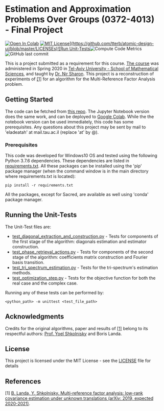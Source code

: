 # Estimation and Approximation Problems Over Groups (0372-4013) - Final Project 

[![Open In Colab](https://colab.research.google.com/assets/colab-badge.svg)](????) [![MIT License](https://img.shields.io/apm/l/atomic-design-ui.svg?)](https://github.com/tterb/atomic-design-ui/blob/master/LICENSEs)![Run Unit-Tests](https://github.com/RedCrow9564/EstimationOverGroups-FinalProject/workflows/Run%20Unit-Tests/badge.svg)![Compute Code Metrics](https://github.com/RedCrow9564/EstimationOverGroups-FinalProject/workflows/Compute%20Code%20Metrics/badge.svg)![GitHub last commit](https://img.shields.io/github/last-commit/RedCrow9564/EstimationOverGroups-FinalProject)

This is a project submitted as a requirement for this course. [The course](https://www30.tau.ac.il/yedion/syllabus.asp?course=0372401301) was administered in Spring 2020 in [Tel-Aviv University - School of Mathematical Sciences](https://en-exact-sciences.tau.ac.il/math), and taught by [Dr. Nir Sharon](https://en-exact-sciences.tau.ac.il/profile/nsharon). 
This project is a reconstruction of experiments of [[1]](#1) for an algorithm for the Multi-Reference Factor Analysis problem.

## Getting Started

The code can be fetched from [this repo](https://github.com/RedCrow9564/EstimationOverGroups-FinalProject.git). The Jupyter Notebook version does the same work, and can be deployed to [Google Colab](?????). While the the notebook version can be used immediately, this code has some prerequisites.
Any questions about this project may be sent by mail to 'eladeatah' at mail.tau.ac.il (replace 'at' by @).

### Prerequisites

This code was developed for Windows10 OS and tested using the following Python 3.7.6 dependencies. These dependencies are listed in [requirements.txt](requirements.txt).
All these packages can be installed using the 'pip' package manager (when the command window is in the main directory where requirements.txt is located):
```
pip install -r requirements.txt
```
All the packages, except for Sacred, are available as well using 'conda' package manager.

## Running the Unit-Tests

The Unit-Test files are:

* [test_diagonal_extraction_and_construction.py](UnitTests/test_diagonal_extraction_and_construction.py) - Tests for components of the first stage of the algorithm: diagonals estimation and estimator construction.
* [test_phase_retrieval_actions.py](UnitTests/test_phase_retrieval_actions.py) - Tests for components of the second stage of the algorithm: coefficients matrix construction and Fourier basis transition.
* [test_tri_spectrum_estimation.py](UnitTests/test_tri_spectrum_estimation.py) - Tests for the tri-spectrum's estimation methods.
* [test_optimization_step.py](UnitTests/test_optimization_step.py) - Tests for the objective function for both the real case and the complex case.

Running any of these tests can be performed by:
```
<python_path> -m unittest <test_file_path>
```
## Acknowledgments
Credits for the original algorithms, paper and results of [[1]](#1) belong to its respectful authors: [Prof. Yoel Shkolnisky](https://en-exact-sciences.tau.ac.il/profile/yoelsh) and Boris Landa.

## License

This project is licensed under the MIT License - see the [LICENSE](LICENSE) file for details

## References
<a id="1">[1]</a> [B. Landa, Y. Shkolnisky. Multi-reference factor analysis: low-rank covariance estimation
under unknown translations (arXiv: 2019, expected 2020-2021)](https://arxiv.org/pdf/1906.00211.pdf).

